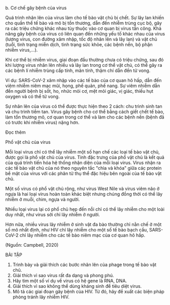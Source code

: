 b. Cơ chế gây bệnh của virus

Quá trình nhân lên của virus làm cho tế bào vật chủ bị chết. Sự lây lan khiến cho quần thể tế bào và mô bị tổn thương, dẫn đến nhiễm trùng cục bộ, gây ra các triệu chứng khác nhau tùy thuộc vào cơ quan bị virus tấn công. Khả năng gây bệnh của virus có liên quan đến những yếu tố khác nhau của virus (lượng virus, con đường xâm nhập, tốc độ nhân lên và lây lan) và vật chủ (tuổi, tình trạng miễn dịch, tình trạng sức khỏe, các bệnh nền, bộ phận nhiễm virus,...).

Khi cơ thể bị nhiễm virus, giai đoạn đầu thường chưa có triệu chứng, sau đó khi lượng virus nhân lên nhiều và lây lan trong cơ thể vật chủ, có thể gây ra các bệnh lí nhiễm trùng cấp tính, mãn tính, thậm chí dẫn đến tử vong.

Ví dụ: SARS-CoV-2 xâm nhập vào các tế bào của cơ quan hô hấp, dẫn đến viêm nhiễm niêm mạc mũi, họng, phế quản, phế nang. Sự viêm nhiễm dẫn đến người bệnh bị sốt, ho, nhức mỏi cơ, mệt mỏi giác, vị giác, thiếu hụt oxygen và có thể tử vong.

Sự nhân lên của virus có thể được thực hiện theo 2 cách: chu trình sinh tan và chu trình tiềm tan. Virus gây bệnh cho cơ thể bằng cách giết chết tế bào, làm tổn thương mô, cơ quan trong cơ thể và làm cho các bệnh nền (bệnh đã có trước khi nhiễm virus) nặng hơn.

Đọc thêm

Phổ vật chủ của virus

Mỗi loại virus chỉ có thể lây nhiễm một số hạn chế các loại tế bào vật chủ, được gọi là phổ vật chủ của virus. Tính đặc trưng của phổ vật chủ là kết quả của quá trình tiến hóa hệ thống nhận diện của mỗi loại virus. Virus nhận ra các tế bào vật chủ của nó theo nguyên tắc "chìa và khóa" giữa các protein bề mặt của virus với các phân tử thụ thể đặc hiệu bên ngoài của tế bào vật chủ.

Một số virus có phổ vật chủ rộng, như virus West Nile và virus viêm não ở ngựa là hai loại virus hoàn toàn khác biệt nhưng chúng đồng thời có thể lây nhiễm ở muỗi, chim, ngựa và người.

Nhiều loại virus lại có phổ chủ hẹp đến nỗi chỉ có thể lây nhiễm cho một loài duy nhất, như virus sởi chỉ lây nhiễm ở người.

Hơn nữa, nhiều virus lây nhiễm ở sinh vật đa bào thường chỉ nằn chế ở một số mô nhất định, như HIV chỉ lây nhiễm cho một số tế bào bạch cầu, SARS-CoV-2 chỉ lây nhiễm cho các tế bào niêm mạc của cơ quan hô hấp.

(Nguồn: Campbell, 2020)

BÀI TẬP

1. Trình bày và giải thích các bước nhân lên của phage trong tế bào vật chủ.
2. Giải thích vì sao virus rất đa dạng và phong phú.
3. Hãy tìm một số ví dụ về virus có hệ gene là RNA, DNA.
4. Giải thích vì sao không thể dùng kháng sinh để tiêu diệt virus.
5. Mô tả các giai đoạn gây bệnh của HIV. Từ đó, hãy đề xuất các biện pháp phòng tránh lây nhiễm HIV.
